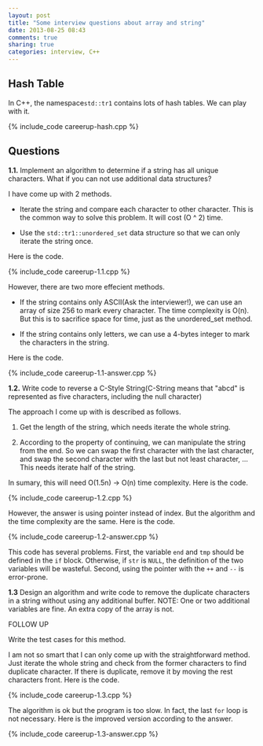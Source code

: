 ```yaml
---
layout: post
title: "Some interview questions about array and string"
date: 2013-08-25 08:43
comments: true
sharing: true
categories: interview, C++
---
```


Hash Table
------------
In C++, the namespace``std::tr1`` contains lots of hash tables. We can play
with it.

{% include_code careerup-hash.cpp %}

Questions
-----------
**1.1.** Implement an algorithm to determine if a string has all unique
characters. What if you can not use additional data structures?

I have come up with 2 methods.

* Iterate the string and compare each character to other character. This is the
common way to solve this problem. It will cost (O ^ 2) time.

* Use the ``std::tr1::unordered_set`` data structure so that we can only iterate
the string once.

Here is the code.

{% include_code careerup-1.1.cpp %}

However, there are two more effecient methods.

* If the string contains only ASCII(Ask the interviewer!), we can use an array
of size 256 to mark every character. The time complexity is O(n). But this is
to sacrifice space for time, just as the unordered_set method.

* If the string contains only letters, we can use a 4-bytes integer to mark the
characters in the string.

Here is the code.

{% include_code careerup-1.1-answer.cpp %}

**1.2.** Write code to reverse a C-Style String(C-String means that "abcd" is
represented as five characters, including the null character)

The approach I come up with is described as follows.

1. Get the length of the string, which needs iterate the whole string.

2. According to the property of continuing, we can manipulate the string
from the end. So we can swap the first character with the last character,
and swap the second character with the last but not least character, ...
This needs iterate half of the string.

In sumary, this will need O(1.5n) -> O(n) time complexity. Here is the code.

{% include_code careerup-1.2.cpp %}

However, the answer is using pointer instead of index. But the algorithm and
the time complexity are the same. Here is the code.

{% include_code careerup-1.2-answer.cpp %}

This code has several problems. First, the variable ``end`` and ``tmp`` should
be defined in the ``if`` block. Otherwise, if ``str`` is ``NULL``, the
definition of the two variables will be wasteful. Second, using the pointer with
the ``++`` and ``--`` is error-prone.

**1.3** Design an algorithm and write code to remove the duplicate characters
in a string without using any additional buffer. NOTE: One or two additional
variables are fine. An extra copy of the array is not.

FOLLOW UP

Write the test cases for this method.

I am not so smart that I can only come up with the straightforward method. Just
iterate the whole string and check from the former characters to find duplicate
character. If there is duplicate, remove it by moving the rest characters front.
Here is the code.

{% include_code careerup-1.3.cpp %}

The algorithm is ok but the program is too slow. In fact, the last ``for`` loop
is not necessary. Here is the improved version according to the answer.

{% include_code careerup-1.3-answer.cpp %}







